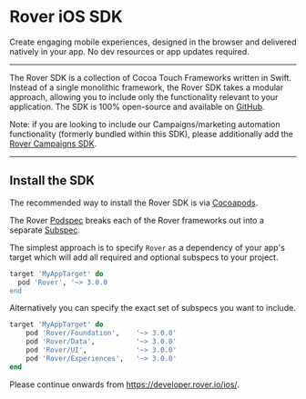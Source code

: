# Rover iOS SDK

Create engaging mobile experiences, designed in the browser and delivered
natively in your app. No dev resources or app updates required.



<hr />

The Rover SDK is a collection of Cocoa Touch Frameworks written in Swift. Instead of a single monolithic framework, the Rover SDK takes a modular approach, allowing you to include only the functionality relevant to your application. The SDK is 100% open-source and available on [GitHub](https://github.com/RoverPlatform/rover-ios).

Note: if you are looking to include our Campaigns/marketing automation functionality (formerly bundled within this SDK), please additionally add the [Rover Campaigns SDK](https://github.com/RoverPlatform/rover-campaigns-ios).

---

## Install the SDK

The recommended way to install the Rover SDK is via [Cocoapods](http://cocoapods.org/).

The Rover [Podspec](https://guides.cocoapods.org/syntax/podspec.html) breaks each of the Rover frameworks out into a separate [Subspec](https://guides.cocoapods.org/syntax/podspec.html#group_subspecs).

The simplest approach is to specify `Rover` as a dependency of your app's target which will add all required and optional subspecs to your project.

```ruby
target 'MyAppTarget' do
  pod 'Rover', '~> 3.0.0
end
```

Alternatively you can specify the exact set of subspecs you want to include.

```ruby
target 'MyAppTarget' do
    pod 'Rover/Foundation',    '~> 3.0.0'
    pod 'Rover/Data',          '~> 3.0.0'
    pod 'Rover/UI',            '~> 3.0.0'
    pod 'Rover/Experiences',   '~> 3.0.0'
end
```

Please continue onwards from https://developer.rover.io/ios/.
